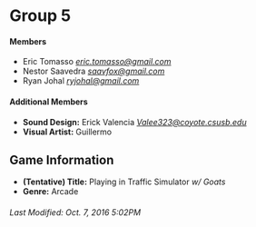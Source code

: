 # Group 5

#### Members
- Eric Tomasso *eric.tomasso@gmail.com*
- Nestor Saavedra *saavfox@gmail.com*
- Ryan Johal *ryjohal@gmail.com*

#### Additional Members
- **Sound Design:** Erick Valencia *Valee323@coyote.csusb.edu*
- **Visual Artist:** Guillermo 

## Game Information
- **(Tentative) Title:** Playing in Traffic Simulator *w/ Goats*
- **Genre:** Arcade

###### Last Modified: Oct. 7, 2016 5:02PM
 
